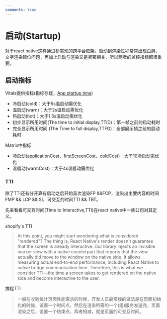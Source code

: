 ```yaml
---
comments: true
---
```

# 启动(Startup)
对于react native这样通过桥实现的跨平台框架，启动到渲染过程常常出现白屏、文字渲染错位问题，再加上启动与渲染又是紧密相关，所以两者的监控指标都很重要。

## 启动指标

Vitals提供指标(指标存疑，[App startup time](https://developer.android.com/topic/performance/vitals/launch-time))

- 冷启动(cold)：大于5s温启动需优化
- 温启动(warn)：大于2s温启动需优化
- 热启动(hot)：大于1.5s温启动需优化
- 初步显示所用时间(The time to initial display,TTID)：第一帧之前的启动耗时
- 完全显示所用时间 (The Time to full display,TTFD)：全部展示帧之前的启动耗时

Matrix中指标

- 冷启动(applicationCost、firstScreenCost、coldCost)：大于10冷启动需优化
- 温启动(warmCost)：大于4s温启动需优化


### TTI

除了TTI还有分开算有启动之后开始首次渲染FP &&FCP，渲染出主要内容的时间FMP && LCP && SI，可交互的时间TTI && TBT。

先来看看可交互时间(Time to Interactive,TTI)在react native中一些公司对其定义。

shopify's TTI
> At this point, you might start wondering what is considered "rendered"? The thing is, React Native's render doesn't guarantee that the screen is already interactive. Our library injects an invisible marker view with a native counterpart that reports that the view actually did move to the window on the native side. It allows measuring actual end-to-end performance, including React Native to native bridge communication time. Therefore, this is what we consider TTI—the time a screen takes to get rendered on the native side and become interactive to the user.

携程TTI
> 一般在收到统计页面性能需求的时候，开发人员最常规的做法是在页面初始化的时候，设置一个时间点，然后在渲染所需的一个(组)服务发送完，页面渲染之后，设置一个结束点，两者相减，就是页面的可交互时间。







